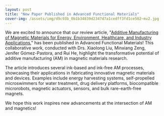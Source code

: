 ```yaml
---
layout: post
title: "New Paper Published in Advanced Functional Materials"
cover-img: /assets/img/d9c93b_0b1b34839d2347d7a1cedff3fd1ce502~mv2.jpg
---
```

We are excited to announce that our review article, "[Additive Manufacturing of Magnetic Materials for Energy, Environment, Healthcare, and Industry Applications](https://onlinelibrary.wiley.com/doi/10.1002/adfm.202416823)," has been published in Advanced Functional Materials! This collaborative work, conducted with Drs. Xiaolong Liu, Minxiang Zeng, Jenifer Gómez-Pastora, and Rui He, highlight the transformative potential of additive manufacturing (AM) in magnetic materials research.

  

The article introduces several ink-based and ink-free AM processes, showcasing their applications in fabricating innovative magnetic materials and devices. Examples include energy harvesting systems, self-propelled microswimmers for water treatment, drug delivery platforms, biocompatible microrobots, magnetic actuators, sensors, and bulk rare-earth-free magnets.

  

We hope this work inspires new advancements at the intersection of AM and magnetics!